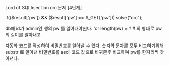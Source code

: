 Lord of SQLInjection 
orc 문제 [4단계]

if(($result['pw']) && ($result['pw'] == $_GET['pw'])) solve("orc"); 

db에 id가 admin인 행의 pw 를 알아내야한다.
'or length(pw) = ? # 의 형태로 pw 의 길이를 알아내고

자동화 코드를 작성하여 비밀번호를 알아낼 수 있다.
숫자와 문자를 모두 비교하기위해 substr 로 알아낸 비밀번호를 ascii 코드 값으로 바꿔준후 비교하여
pw를 한자리씩 찾아낸다.

